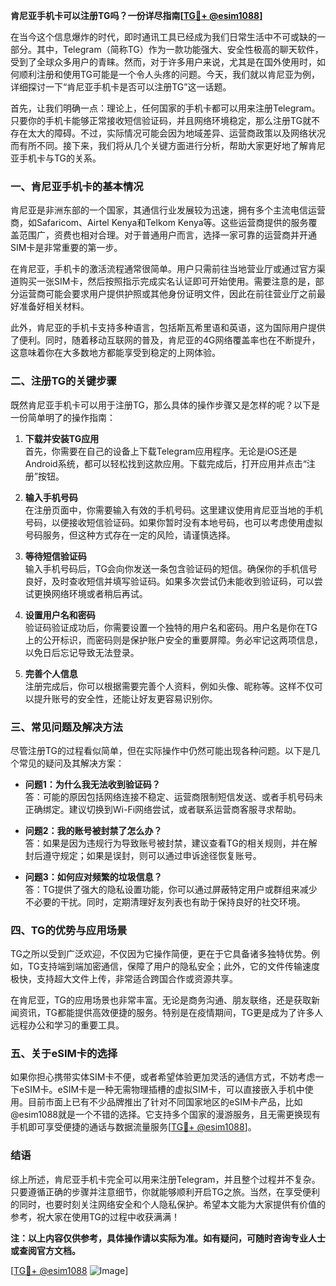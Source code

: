 **肯尼亚手机卡可以注册TG吗？一份详尽指南[[TG💪+ @esim1088](https://t.me/s/esim1088)]**

在当今这个信息爆炸的时代，即时通讯工具已经成为我们日常生活中不可或缺的一部分。其中，Telegram（简称TG）作为一款功能强大、安全性极高的聊天软件，受到了全球众多用户的青睐。然而，对于许多用户来说，尤其是在国外使用时，如何顺利注册和使用TG可能是一个令人头疼的问题。今天，我们就以肯尼亚为例，详细探讨一下“肯尼亚手机卡是否可以注册TG”这一话题。

首先，让我们明确一点：理论上，任何国家的手机卡都可以用来注册Telegram。只要你的手机卡能够正常接收短信验证码，并且网络环境稳定，那么注册TG就不存在太大的障碍。不过，实际情况可能会因为地域差异、运营商政策以及网络状况而有所不同。接下来，我们将从几个关键方面进行分析，帮助大家更好地了解肯尼亚手机卡与TG的关系。

### **一、肯尼亚手机卡的基本情况**

肯尼亚是非洲东部的一个国家，其通信行业发展较为迅速，拥有多个主流电信运营商，如Safaricom、Airtel Kenya和Telkom Kenya等。这些运营商提供的服务覆盖范围广，资费也相对合理。对于普通用户而言，选择一家可靠的运营商并开通SIM卡是非常重要的第一步。

在肯尼亚，手机卡的激活流程通常很简单。用户只需前往当地营业厅或通过官方渠道购买一张SIM卡，然后按照指示完成实名认证即可开始使用。需要注意的是，部分运营商可能会要求用户提供护照或其他身份证明文件，因此在前往营业厅之前最好准备好相关材料。

此外，肯尼亚的手机卡支持多种语言，包括斯瓦希里语和英语，这为国际用户提供了便利。同时，随着移动互联网的普及，肯尼亚的4G网络覆盖率也在不断提升，这意味着你在大多数地方都能享受到稳定的上网体验。

### **二、注册TG的关键步骤**

既然肯尼亚手机卡可以用于注册TG，那么具体的操作步骤又是怎样的呢？以下是一份简单明了的操作指南：

1. **下载并安装TG应用**  
   首先，你需要在自己的设备上下载Telegram应用程序。无论是iOS还是Android系统，都可以轻松找到这款应用。下载完成后，打开应用并点击“注册”按钮。

2. **输入手机号码**  
   在注册页面中，你需要输入有效的手机号码。这里建议使用肯尼亚当地的手机号码，以便接收短信验证码。如果你暂时没有本地号码，也可以考虑使用虚拟号码服务，但这种方式存在一定的风险，请谨慎选择。

3. **等待短信验证码**  
   输入手机号码后，TG会向你发送一条包含验证码的短信。确保你的手机信号良好，及时查收短信并填写验证码。如果多次尝试仍未能收到验证码，可以尝试更换网络环境或者稍后再试。

4. **设置用户名和密码**  
   验证码验证成功后，你需要设置一个独特的用户名和密码。用户名是你在TG上的公开标识，而密码则是保护账户安全的重要屏障。务必牢记这两项信息，以免日后忘记导致无法登录。

5. **完善个人信息**  
   注册完成后，你可以根据需要完善个人资料，例如头像、昵称等。这样不仅可以提升账号的安全性，还能让好友更容易识别你。

### **三、常见问题及解决方法**

尽管注册TG的过程看似简单，但在实际操作中仍然可能出现各种问题。以下是几个常见的疑问及其解决方案：

- **问题1：为什么我无法收到验证码？**  
  答：可能的原因包括网络连接不稳定、运营商限制短信发送、或者手机号码未正确绑定。建议切换到Wi-Fi网络尝试，或者联系运营商客服寻求帮助。

- **问题2：我的账号被封禁了怎么办？**  
  答：如果是因为违规行为导致账号被封禁，建议查看TG的相关规则，并在解封后遵守规定；如果是误封，则可以通过申诉途径恢复账号。

- **问题3：如何应对频繁的垃圾信息？**  
  答：TG提供了强大的隐私设置功能，你可以通过屏蔽特定用户或群组来减少不必要的干扰。同时，定期清理好友列表也有助于保持良好的社交环境。

### **四、TG的优势与应用场景**

TG之所以受到广泛欢迎，不仅因为它操作简便，更在于它具备诸多独特优势。例如，TG支持端到端加密通信，保障了用户的隐私安全；此外，它的文件传输速度极快，支持超大文件上传，非常适合跨国合作或资源共享。

在肯尼亚，TG的应用场景也非常丰富。无论是商务沟通、朋友联络，还是获取新闻资讯，TG都能提供高效便捷的服务。特别是在疫情期间，TG更是成为了许多人远程办公和学习的重要工具。

### **五、关于eSIM卡的选择**

如果你担心携带实体SIM卡不便，或者希望体验更加灵活的通信方式，不妨考虑一下eSIM卡。eSIM卡是一种无需物理插槽的虚拟SIM卡，可以直接嵌入手机中使用。目前市面上已有不少品牌推出了针对不同国家地区的eSIM卡产品，比如@esim1088就是一个不错的选择。它支持多个国家的漫游服务，且无需更换现有手机即可享受便捷的通话与数据流量服务[[TG💪+ @esim1088](https://t.me/s/esim1088)]。

### **结语**

综上所述，肯尼亚手机卡完全可以用来注册Telegram，并且整个过程并不复杂。只要遵循正确的步骤并注意细节，你就能够顺利开启TG之旅。当然，在享受便利的同时，也要时刻关注网络安全和个人隐私保护。希望本文能为大家提供有价值的参考，祝大家在使用TG的过程中收获满满！

**注：以上内容仅供参考，具体操作请以实际为准。如有疑问，可随时咨询专业人士或查阅官方文档。**

[[TG💪+ @esim1088](https://t.me/s/esim1088) ![Image](https://i.postimg.cc/4NQfJmqS/Snipaste-2025-05-13-00-14-12.png)]
